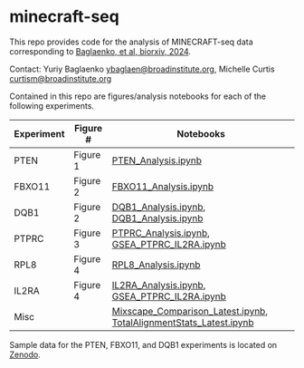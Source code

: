 # minecraft-seq
This repo provides code for the analysis of MINECRAFT-seq data corresponding to [Baglaenko, et al, biorxiv, 2024](https://www.biorxiv.org/content/10.1101/2024.03.28.587175v1).

Contact: Yuriy Baglaenko ybaglaen@broadinstitute.org, Michelle Curtis curtism@broadinstitute.org

Contained in this repo are figures/analysis notebooks for each of the following experiments.

| Experiment  |  Figure # | Notebooks |
|--------|----------|----------|
| PTEN  | Figure 1 | [PTEN_Analysis.ipynb](./figures/PTEN_Analysis.ipynb) |
| FBXO11 | Figure 2 | [FBXO11_Analysis.ipynb](./figures/FBXO11_Analysis.ipynb)|
| DQB1 | Figure 2 | [DQB1_Analysis.ipynb](./figures/DQB1_Heatmap.ipynb), [DQB1_Analysis.ipynb](./figures/DQB1_Heatmap.ipynb)|
| PTPRC | Figure 3 | [PTPRC_Analysis.ipynb](./figures/PTPRC_Analysis.ipynb), [GSEA_PTPRC_IL2RA.ipynb](./figures/GSEA_PTPRC_IL2RA.ipynb)|
| RPL8 | Figure 4 | [RPL8_Analysis.ipynb](./figures/RPL8_Analysis.ipynb)|
| IL2RA | Figure 4 | [IL2RA_Analysis.ipynb](./figures/IL2RA_Analysis.ipynb), [GSEA_PTPRC_IL2RA.ipynb](./figures/GSEA_PTPRC_IL2RA.ipynb)|
| Misc |  | [Mixscape_Comparison_Latest.ipynb](./figures/Mixscape_Comparison_Latest.ipynb), [TotalAlignmentStats_Latest.ipynb](./figures/TotalAlignmentStats_Latest.ipynb)|

Sample data for the PTEN, FBXO11, and DQB1 experiments is located on [Zenodo](https://zenodo.org/records/10932681). 
